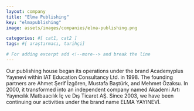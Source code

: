```yaml
---
layout: company
title: "Elma Publishing"
key: "elmapublishing"
image: assets/images/companies/elma-publishing.png

categories: #[ cat1, cat2 ]
tags: #[ araştırmacı, tarihçi]

# For adding excerpt add <!--more--> and break the line
---
```

Our publishing house began its operations under the brand Academyplus Yayınevi within IAT Education Consultancy Ltd. in 1998. The founding partners are Ahmet Şerif İzgören, Mustafa Baştürk, and Mehmet Özaksu. In 2000, it transformed into an independent company named Akademi Artı Yayıncılık Matbaacılık İç ve Dış Ticaret AŞ. Since 2003, we have been continuing our activities under the brand name ELMA YAYINEVİ.

<!--more-->